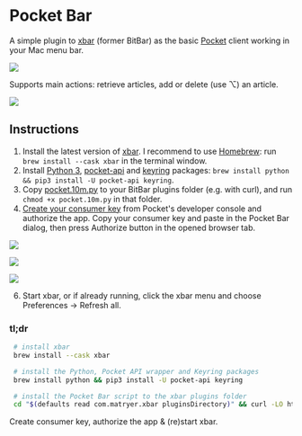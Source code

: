 # Pocket Bar

A simple plugin to [xbar](https://xbarapp.com/) (former BitBar) as the basic [Pocket](https://getpocket.com/) client working in your Mac menu bar.

![](https://i.imgur.com/XQnh7US.png)

Supports main actions: retrieve articles, add or delete (use ⌥) an article.

![](https://i.imgur.com/I7BVKcD.png)

## Instructions

1. Install the latest version of [xbar](https://github.com/matryer/xbar/releases/latest). I recommend to use [Homebrew](https://brew.sh/): run `brew install --cask xbar` in the terminal window.
2. Install [Python 3](https://python.org), [pocket-api](https://github.com/rakanalh/pocket-api) and [keyring](https://github.com/jaraco/keyring) packages: `brew install python && pip3 install -U pocket-api keyring`.
3. Copy [pocket.10m.py](pocket.10m.py) to your BitBar plugins folder (e.g. with curl), and run `chmod +x pocket.10m.py` in that folder.
4. [Create your consumer key](https://getpocket.com/developer/apps/new) from Pocket's developer console and authorize the app. Copy your consumer key and paste in the Pocket Bar dialog, then press Authorize button in the opened browser tab.

![](https://i.imgur.com/tMuIBuo.png)

![](https://i.imgur.com/xScuD21.png)

![](https://i.imgur.com/z393bL5.png)

6. Start xbar, or if already running, click the xbar menu and choose Preferences -> Refresh all.

### tl;dr
```bash
 # install xbar
 brew install --cask xbar

 # install the Python, Pocket API wrapper and Keyring packages
 brew install python && pip3 install -U pocket-api keyring

 # install the Pocket Bar script to the xbar plugins folder
 cd "$(defaults read com.matryer.xbar pluginsDirectory)" && curl -LO https://github.com/inbalboa/pocketbar/releases/latest/download/pocket.10m.py && chmod +x pocket.10m.py
````
Create consumer key, authorize the app & (re)start xbar.
